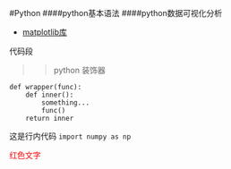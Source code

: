 #Python 
####python基本语法
####python数据可视化分析
* [matplotlib库](Python/Data-Visualization.md)


代码段 <br>
>> python 装饰器
```
def wrapper(func):
    def inner():
        something...
        func()
    return inner
```

这是行内代码 `import numpy as np`

<font color="red">红色文字</font>